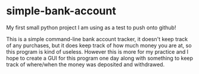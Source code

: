 # simple-bank-account
My first small python project I am using as a test to push onto github!

This is a simple command-line bank account tracker, it doesn't keep track of any purchases, but it does keep track of how much money you are at, so this program is kind of useless. However this is more for my practice and I hope to create a GUI for this program one day along with something to keep track of where/when the money was deposited and withdrawed.
